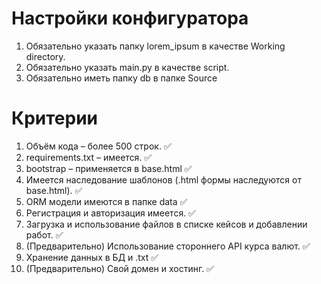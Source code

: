 # Настройки конфигуратора
1. Обязательно указать папку lorem_ipsum в качестве Working directory.
2. Обязательно указать main.py в качестве script.
3. Обязательно иметь папку db в папке Source

# Критерии
1. Объём кода – более 500 строк. ✅
2. requirements.txt – имеется. ✅
3. bootstrap – применяется в base.html ✅
4. Имеется наследование шаблонов (.html формы наследуются от base.html). ✅
5. ORM модели имеются в папке data ✅
6. Регистрация и авторизация имеется. ✅
7. Загрузка и использование файлов в списке кейсов и добавлении работ. ✅
8. (Предварительно) Использование стороннего API курса валют. ✅
9. Хранение данных в БД и .txt ✅
10. (Предварительно) Свой домен и хостинг. ✅
